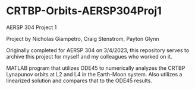 # CRTBP-Orbits-AERSP304Proj1
AERSP 304 Project 1

Project by Nicholas Giampetro, Craig Stenstrom, Payton Glynn

Originally completed for AERSP 304 on 3/4/2023, this repository serves to archive this project for myself and my colleagues who worked on it.

MATLAB program that utilizes ODE45 to numerically analyzes the CRTBP Lynapunov orbits at L2 and L4 in the Earth-Moon system. Also utilizes a linearized solution and compares that to the ODE45 results.
